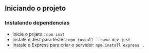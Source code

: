 ## Iniciando o projeto

### Instalando dependencias
- Inicie o prijeto : ``npm init``
- Instale o Jest para testes: ``npm install --save-dev jest ``
- Instale o Express para criar o servidor: ``npm install express `` .
